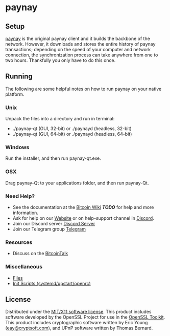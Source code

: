 paynay
=====================

Setup
---------------------
[paynay](https://www.paynayproject.org/paynay-wallets/) is the original paynay client and it builds the backbone of the network. However, it downloads and stores the entire history of paynay transactions; depending on the speed of your computer and network connection, the synchronization process can take anywhere from one to two hours. Thankfully you only have to do this once.

Running
---------------------
The following are some helpful notes on how to run paynay on your native platform.

### Unix

Unpack the files into a directory and run in terminal:

- ./paynay-qt (GUI, 32-bit) or ./paynayd (headless, 32-bit)
- ./paynay-qt (GUI, 64-bit) or ./paynayd (headless, 64-bit)

### Windows

Run the installer, and then run paynay-qt.exe.

### OSX

Drag paynay-Qt to your applications folder, and then run paynay-Qt.

### Need Help?

* See the documentation at the [Bitcoin Wiki](https://en.bitcoin.it/wiki/Main_Page) ***TODO***
for help and more information.
* Ask for help on our [Website](https://www.paynayproject.org/help-support/) or on help-support channel in [Discord](http://discordapp.com/invite/B8F7Jdv).
* Join our Discord server [Discord Server](http://discordapp.com/invite/B8F7Jdv)
* Join our Telegram group [Telegram](http://t.me/paynaycoin )

### Resources

* Discuss on the [BitcoinTalk](https://bitcointalk.org/index.php?topic=1848351.0)

### Miscellaneous

- [Files](files.md)
- [Init Scripts (systemd/upstart/openrc)](init.md)

License
---------------------
Distributed under the [MIT/X11 software license](http://www.opensource.org/licenses/mit-license.php).
This product includes software developed by the OpenSSL Project for use in the [OpenSSL Toolkit](https://www.openssl.org/). This product includes
cryptographic software written by Eric Young ([eay@cryptsoft.com](mailto:eay@cryptsoft.com)), and UPnP software written by Thomas Bernard.
